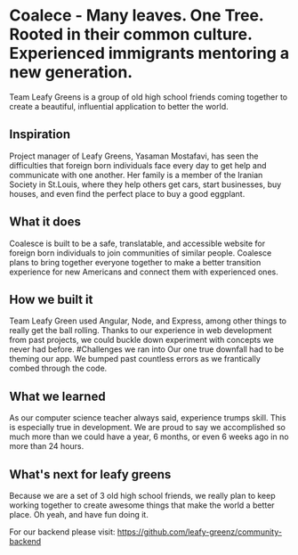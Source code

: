 # Coalece - Many leaves. One Tree. Rooted in their common culture. Experienced immigrants mentoring a new generation.
Team Leafy Greens is a group of old high school friends coming together to create a beautiful, influential application to better the world.

## Inspiration
Project manager of Leafy Greens, Yasaman Mostafavi, has seen the difficulties that foreign born individuals face every day to get help and communicate with one another. Her family is a member of the Iranian Society in St.Louis, where they help others get cars, start businesses, buy houses, and even find the perfect place to buy a good eggplant.

## What it does
Coalesce is built to be a safe, translatable, and accessible website for foreign born individuals to join communities of similar people. Coalesce plans to bring together everyone together to make a better transition experience for new Americans and connect them with experienced ones.

## How we built it
Team Leafy Green used Angular, Node, and Express, among other things to really get the ball rolling. Thanks to our experience in web development from past projects, we could buckle down experiment with concepts we never had before.
#Challenges we ran into
Our one true downfall had to be theming our app. We bumped past countless errors as we frantically combed through the code.

## What we learned
As our computer science teacher always said, experience trumps skill. This is especially true in development. We are proud to say we accomplished so much more than we could have a year, 6 months, or even 6 weeks ago in no more than 24 hours.

## What's next for leafy greens
Because we are a set of 3 old high school friends, we really plan to keep working together to create awesome things that make the world a better place. Oh yeah, and have fun doing it.

For our backend please visit: https://github.com/leafy-greenz/community-backend
